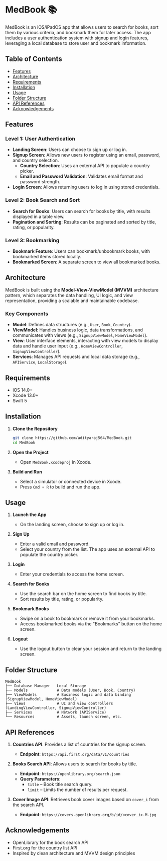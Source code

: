 
# MedBook 📚

MedBook is an iOS/iPadOS app that allows users to search for books, sort them by various criteria, and bookmark them for later access. The app includes a user authentication system with signup and login features, leveraging a local database to store user and bookmark information.

## Table of Contents
- [Features](#features)
- [Architecture](#architecture)
- [Requirements](#requirements)
- [Installation](#installation)
- [Usage](#usage)
- [Folder Structure](#folder-structure)
- [API References](#api-references)
- [Acknowledgements](#acknowledgements)

## Features

### Level 1: User Authentication
- **Landing Screen**: Users can choose to sign up or log in.
- **Signup Screen**: Allows new users to register using an email, password, and country selection.
  - **Country Selection**: Uses an external API to populate a country picker.
  - **Email and Password Validation**: Validates email format and password strength.
- **Login Screen**: Allows returning users to log in using stored credentials.

### Level 2: Book Search and Sort
- **Search for Books**: Users can search for books by title, with results displayed in a table view.
- **Pagination and Sorting**: Results can be paginated and sorted by title, rating, or popularity.

### Level 3: Bookmarking
- **Bookmark Feature**: Users can bookmark/unbookmark books, with bookmarked items stored locally.
- **Bookmarked Screen**: A separate screen to view all bookmarked books.

## Architecture

MedBook is built using the **Model-View-ViewModel (MVVM)** architecture pattern, which separates the data handling, UI logic, and view representation, providing a scalable and maintainable codebase.

### Key Components
- **Model**: Defines data structures (e.g., `User`, `Book`, `Country`).
- **ViewModel**: Handles business logic, data transformations, and communicates with views (e.g., `SignupViewModel`, `HomeViewModel`).
- **View**: User interface elements, interacting with view models to display data and handle user input (e.g., `HomeViewController`, `SignupViewController`).
- **Services**: Manages API requests and local data storage (e.g., `APIService`, `LocalStorage`).

## Requirements
- iOS 14.0+
- Xcode 13.0+
- Swift 5

## Installation

1. **Clone the Repository**
   ```bash
   git clone https://github.com/adityaraj564/MedBook.git
   cd MedBook
   ```

2. **Open the Project**
   - Open `MedBook.xcodeproj` in Xcode.

3. **Build and Run**
   - Select a simulator or connected device in Xcode.
   - Press `Cmd + R` to build and run the app.

## Usage

1. **Launch the App**
   - On the landing screen, choose to sign up or log in.

2. **Sign Up**
   - Enter a valid email and password.
   - Select your country from the list. The app uses an external API to populate the country picker.

3. **Login**
   - Enter your credentials to access the home screen.

4. **Search for Books**
   - Use the search bar on the home screen to find books by title.
   - Sort results by title, rating, or popularity.

5. **Bookmark Books**
   - Swipe on a book to bookmark or remove it from your bookmarks.
   - Access bookmarked books via the "Bookmarks" button on the home screen.

6. **Logout**
   - Use the logout button to clear your session and return to the landing screen.

## Folder Structure

```
MedBook
├── Database Manager   Local Storage
├── Models             # Data models (User, Book, Country)
├── ViewModels         # Business logic and data binding (SignupViewModel, HomeViewModel)
├── Views              # UI and view controllers (LandingViewController, SignupViewController)
├── Services           # Network (APIService)
└── Resources          # Assets, launch screen, etc.
```

## API References

1. **Countries API**: Provides a list of countries for the signup screen.
   - **Endpoint**: `https://api.first.org/data/v1/countries`

2. **Books Search API**: Allows users to search for books by title.
   - **Endpoint**: `https://openlibrary.org/search.json`
   - **Query Parameters**:
      - `title` – Book title search query.
      - `limit` – Limits the number of results per request.

3. **Cover Image API**: Retrieves book cover images based on `cover_i` from the search API.
   - **Endpoint**: `https://covers.openlibrary.org/b/id/<cover_i>-M.jpg`

## Acknowledgements
- OpenLibrary for the book search API
- First.org for the country list API
- Inspired by clean architecture and MVVM design principles

